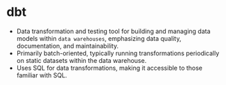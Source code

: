 # dbt

- Data transformation and testing tool for building and managing data models within `data warehouses`, emphasizing data quality, documentation, and maintainability.
- Primarily batch-oriented, typically running transformations periodically on static datasets within the data warehouse.
- Uses SQL for data transformations, making it accessible to those familiar with SQL.
